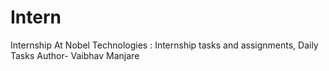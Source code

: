 # Intern
Internship At Nobel Technologies : Internship tasks and assignments, Daily Tasks
Author- Vaibhav Manjare
